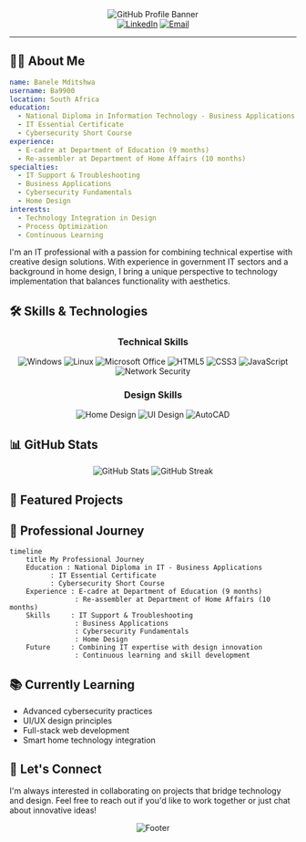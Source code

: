 <div align="center">
  <img src="https://capsule-render.vercel.app/api?type=waving&color=gradient&customColorList=12&height=200&section=header&text=IT%20Professional%20%26%20Home%20Designer&fontSize=40&fontAlignY=35&desc=Bridging%20Technology%20and%20Creative%20Design&descAlignY=60&animation=fadeIn" alt="GitHub Profile Banner"/>
</div>

<div align="center">
  <a href="https://www.linkedin.com/in/banele-mditshwa"><img src="https://img.shields.io/badge/LinkedIn-0077B5?style=for-the-badge&logo=linkedin&logoColor=white" alt="LinkedIn"/></a>
  <a href="mailto:banelemzize@gmail.com"><img src="https://img.shields.io/badge/Email-D14836?style=for-the-badge&logo=gmail&logoColor=white" alt="Email"/></a>
</div>

---

## 👨‍💻 About Me

```yaml
name: Banele Mditshwa
username: Ba9900
location: South Africa
education: 
  - National Diploma in Information Technology - Business Applications
  - IT Essential Certificate
  - Cybersecurity Short Course
experience:
  - E-cadre at Department of Education (9 months)
  - Re-assembler at Department of Home Affairs (10 months)
specialties:
  - IT Support & Troubleshooting
  - Business Applications
  - Cybersecurity Fundamentals
  - Home Design
interests: 
  - Technology Integration in Design
  - Process Optimization
  - Continuous Learning
```

I'm an IT professional with a passion for combining technical expertise with creative design solutions. With experience in government IT sectors and a background in home design, I bring a unique perspective to technology implementation that balances functionality with aesthetics.

## 🛠 Skills & Technologies

<div align="center">
  <h3>Technical Skills</h3>
  <img src="https://img.shields.io/badge/Windows-0078D6?style=for-the-badge&logo=windows&logoColor=white" alt="Windows"/>
  <img src="https://img.shields.io/badge/Linux-FCC624?style=for-the-badge&logo=linux&logoColor=black" alt="Linux"/>
  <img src="https://img.shields.io/badge/Microsoft_Office-D83B01?style=for-the-badge&logo=microsoft-office&logoColor=white" alt="Microsoft Office"/>
  <img src="https://img.shields.io/badge/HTML5-E34F26?style=for-the-badge&logo=html5&logoColor=white" alt="HTML5"/>
  <img src="https://img.shields.io/badge/CSS3-1572B6?style=for-the-badge&logo=css3&logoColor=white" alt="CSS3"/>
  <img src="https://img.shields.io/badge/JavaScript-F7DF1E?style=for-the-badge&logo=javascript&logoColor=black" alt="JavaScript"/>
  <img src="https://img.shields.io/badge/Network_Security-blue?style=for-the-badge" alt="Network Security"/>
  
  <h3>Design Skills</h3>
  <img src="https://img.shields.io/badge/Home_Design-4285F4?style=for-the-badge" alt="Home Design"/>
  <img src="https://img.shields.io/badge/UI_Design-FF7139?style=for-the-badge" alt="UI Design"/>
  <img src="https://img.shields.io/badge/AutoCAD-0696D7?style=for-the-badge&logo=autodesk&logoColor=white" alt="AutoCAD"/>
</div>

## 📊 GitHub Stats

<div align="center">
  <img src="https://github-readme-stats.vercel.app/api?username=Ba9900" alt="GitHub Stats" />
  <img src="https://github-readme-streak-stats.herokuapp.com/?user=Ba9900&theme=tokyonight" alt="GitHub Streak" />
</div>

## 🚀 Featured Projects

<div align="center">
  <!-- Add your projects here, for example: -->
  <!--
  <a href="https://github.com/Ba9900/YOUR-REPO">
    <img src="https://github-readme-stats.vercel.app/api/pin/?username=Ba9900&repo=YOUR-REPO&theme=tokyonight" alt="Your Project" />
  </a>
  -->
</div>

## 📰 Professional Journey

```mermaid
timeline
    title My Professional Journey
    Education : National Diploma in IT - Business Applications
          : IT Essential Certificate
          : Cybersecurity Short Course
    Experience : E-cadre at Department of Education (9 months)
                : Re-assembler at Department of Home Affairs (10 months)
    Skills     : IT Support & Troubleshooting
                : Business Applications
                : Cybersecurity Fundamentals
                : Home Design
    Future     : Combining IT expertise with design innovation
                : Continuous learning and skill development
```

## 📚 Currently Learning

- Advanced cybersecurity practices
- UI/UX design principles
- Full-stack web development
- Smart home technology integration

## 🤝 Let's Connect

I'm always interested in collaborating on projects that bridge technology and design. Feel free to reach out if you'd like to work together or just chat about innovative ideas!

<div align="center">
  <img src="https://capsule-render.vercel.app/api?type=waving&color=gradient&customColorList=12&height=100&section=footer&animation=fadeIn" alt="Footer"/>
</div>
